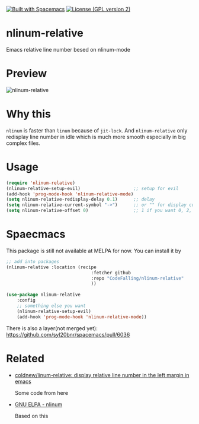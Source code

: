 [![Built with Spacemacs](https://cdn.rawgit.com/syl20bnr/spacemacs/442d025779da2f62fc86c2082703697714db6514/assets/spacemacs-badge.svg)](http://github.com/syl20bnr/spacemacs)
[![License (GPL version 2)](https://img.shields.io/badge/license-GNU%20GPL%20version%202-blue.svg?style=flat-square)](http://opensource.org/licenses/GPL-2.0)

# nlinum-relative
Emacs relative line number besed on nlinum-mode

# Preview
![nlinum-relative](https://cloud.githubusercontent.com/assets/5436704/15207154/cafea3fa-1856-11e6-8f01-26a3832bf1fd.gif)

# Why this
`nlinum` is faster than `linum` because of `jit-lock`. And `nlinum-relative` only redisplay line number in idle which is much more smooth especially in big complex files.

# Usage

``` lisp
(require 'nlinum-relative)
(nlinum-relative-setup-evil)                    ;; setup for evil
(add-hook 'prog-mode-hook 'nlinum-relative-mode)
(setq nlinum-relative-redisplay-delay 0.1)      ;; delay
(setq nlinum-relative-current-symbol "->")      ;; or "" for display current line number
(setq nlinum-relative-offset 0)                 ;; 1 if you want 0, 2, 3...
```

# Spaecmacs

This package is still not available at MELPA for now. You can install it by 

```lisp
;; add into packages
(nlinum-relative :location (recipe
                                :fetcher github
                                :repo "CodeFalling/nlinum-relative"
                                ))
                                
(use-package nlinum-relative
    :config
    ;; something else you want
    (nlinum-relative-setup-evil)
    (add-hook 'prog-mode-hook 'nlinum-relative-mode))
```

There is also a layer(not merged yet): https://github.com/syl20bnr/spacemacs/pull/6036
# Related

- [coldnew/linum-relative: display relative line number in the left margin in emacs](https://github.com/coldnew/linum-relative)

  Some code from here

- [GNU ELPA - nlinum](https://elpa.gnu.org/packages/nlinum.html)

  Based on this
